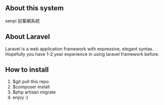 ## About this system

senpi 前輩網系統

## About Laravel

Laravel is a web application framework with expressive, elegant syntax. Hopefully you have 1-2 year experience in using laravel framework before.

## How to install

1. $git pull this repo.
2. $composer install
3. $php artisan migrate
4. enjoy :)